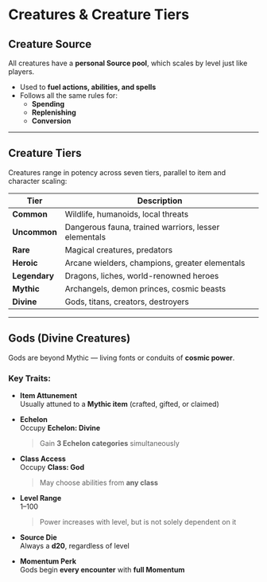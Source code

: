 # Creatures & Creature Tiers

## Creature Source

All creatures have a **personal Source pool**, which scales by level just like players.

- Used to **fuel actions, abilities, and spells**
- Follows all the same rules for:
  - **Spending**
  - **Replenishing**
  - **Conversion**

---

## Creature Tiers

Creatures range in potency across seven tiers, parallel to item and character scaling:

| Tier       | Description                                     |
|------------|-------------------------------------------------|
| **Common**   | Wildlife, humanoids, local threats             |
| **Uncommon** | Dangerous fauna, trained warriors, lesser elementals |
| **Rare**     | Magical creatures, predators                   |
| **Heroic**   | Arcane wielders, champions, greater elementals |
| **Legendary**| Dragons, liches, world-renowned heroes         |
| **Mythic**   | Archangels, demon princes, cosmic beasts       |
| **Divine**   | Gods, titans, creators, destroyers             |

---

## Gods (Divine Creatures)

Gods are beyond Mythic — living fonts or conduits of **cosmic power**.

### Key Traits:

- **Item Attunement**  
  Usually attuned to a **Mythic item** (crafted, gifted, or claimed)

- **Echelon**  
  Occupy **Echelon: Divine**  
  > Gain **3 Echelon categories** simultaneously

- **Class Access**  
  Occupy **Class: God**  
  > May choose abilities from **any class**

- **Level Range**  
  1–100  
  > Power increases with level, but is not solely dependent on it

- **Source Die**  
  Always a **d20**, regardless of level

- **Momentum Perk**  
  Gods begin **every encounter** with **full Momentum**
